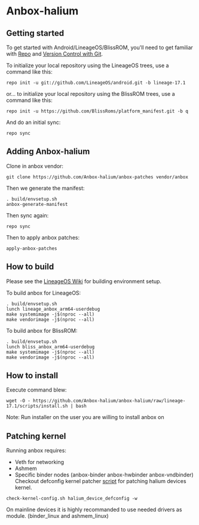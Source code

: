 Anbox-halium
===========

Getting started
---------------

To get started with Android/LineageOS/BlissROM, you'll need to get
familiar with [Repo](https://source.android.com/source/using-repo.html) and [Version Control with Git](https://source.android.com/source/version-control.html).

To initialize your local repository using the LineageOS trees, use a command like this:
```
repo init -u git://github.com/LineageOS/android.git -b lineage-17.1
```
or... to initialize your local repository using the BlissROM trees, use a command like this:
```
repo init -u https://github.com/BlissRoms/platform_manifest.git -b q
```
And do an initial sync:
```
repo sync
```
Adding Anbox-halium
-------------------
Clone in anbox vendor:
```
git clone https://github.com/Anbox-halium/anbox-patches vendor/anbox
```
Then we generate the manifest:
```
. build/envsetup.sh
anbox-generate-manifest
```
Then sync again:
```
repo sync
```
Then to apply anbox patches:
```
apply-anbox-patches
```
How to build
---------------
Please see the [LineageOS Wiki](https://wiki.lineageos.org/) for building environment setup.

To build anbox for LineageOS:
```
. build/envsetup.sh
lunch lineage_anbox_arm64-userdebug
make systemimage -j$(nproc --all)
make vendorimage -j$(nproc --all)
```
To build anbox for BlissROM:
```
. build/envsetup.sh
lunch bliss_anbox_arm64-userdebug
make systemimage -j$(nproc --all)
make vendorimage -j$(nproc --all)
```

How to install
---------------
Execute command blew: 
```
wget -O - https://github.com/Anbox-halium/anbox-halium/raw/lineage-17.1/scripts/install.sh | bash
```
Note: Run installer on the user you are willing to install anbox on 

Patching kernel
---------------
Running anbox requires: 
* Veth for networking
* Ashmem
* Specific binder nodes (anbox-binder anbox-hwbinder anbox-vndbinder)
Checkout defconfig kernel patcher [script](https://github.com/Anbox-halium/anbox-halium/blob/lineage-17.1/scripts/check-kernel-config.sh) for patching halium devices kernel.
```
check-kernel-config.sh halium_device_defconfig -w 
```
On mainline devices it is highly recommanded to use needed drivers as module. (binder_linux and ashmem_linux)
